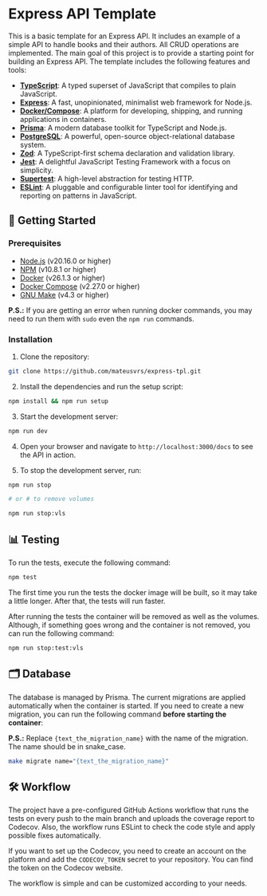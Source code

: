 # Express API Template

This is a basic template for an Express API. It includes an example of a simple API to handle books and their authors. All CRUD operations are implemented. The main goal of this project is to provide a starting point for building an Express API. The template includes the following features and tools:

- **[TypeScript](https://www.typescriptlang.org/)**: A typed superset of JavaScript that compiles to plain JavaScript.
- **[Express](https://expressjs.com/)**: A fast, unopinionated, minimalist web framework for Node.js.
- **[Docker/Compose](https://www.docker.com/)**: A platform for developing, shipping, and running applications in containers.
- **[Prisma](https://www.prisma.io/)**: A modern database toolkit for TypeScript and Node.js.
- **[PostgreSQL](https://www.postgresql.org/)**: A powerful, open-source object-relational database system.
- **[Zod](https://zod.dev/)**: A TypeScript-first schema declaration and validation library.
- **[Jest](https://jestjs.io/)**: A delightful JavaScript Testing Framework with a focus on simplicity.
- **[Supertest](https://github.com/ladjs/supertest#readme)**: A high-level abstraction for testing HTTP.
- **[ESLint](https://eslint.org/)**: A pluggable and configurable linter tool for identifying and reporting on patterns in JavaScript.

## :book: Getting Started

### Prerequisites

- [Node.js](https://nodejs.org/en/download/) (v20.16.0 or higher)
- [NPM](https://www.npmjs.com/get-npm) (v10.8.1 or higher)
- [Docker](https://www.docker.com/products/docker-desktop) (v26.1.3 or higher)
- [Docker Compose](https://docs.docker.com/compose/install/) (v2.27.0 or higher)
- [GNU Make](https://www.gnu.org/software/make/) (v4.3 or higher)

**P.S.:** If you are getting an error when running docker commands, you may need to run them with `sudo` even the `npm run` commands.

### Installation

1. Clone the repository:

```bash
git clone https://github.com/mateusvrs/express-tpl.git
```

2. Install the dependencies and run the setup script:

```bash
npm install && npm run setup
```

3. Start the development server:

```bash
npm run dev
```

4. Open your browser and navigate to `http://localhost:3000/docs` to see the API in action.

5. To stop the development server, run:

```bash
npm run stop

# or # to remove volumes

npm run stop:vls
```

## :bar_chart: Testing

To run the tests, execute the following command:

```bash
npm test
```

The first time you run the tests the docker image will be built, so it may take a little longer. After that, the tests will run faster.

After running the tests the container will be removed as well as the volumes. Although, if something goes wrong and the container is not removed, you can run the following command:

```bash
npm run stop:test:vls
```

## :card_index_dividers: Database

The database is managed by Prisma. The current migrations are applied automatically when the container is started. If you need to create a new migration, you can run the following command **before starting the container**:

**P.S.:** Replace `{text_the_migration_name}` with the name of the migration. The name should be in snake_case.

```bash
make migrate name="{text_the_migration_name}"
```

## :hammer_and_wrench: Workflow

The project have a pre-configured GitHub Actions workflow that runs the tests on every push to the main branch and uploads the coverage report to Codecov. Also, the workflow runs ESLint to check the code style and apply possible fixes automatically.

If you want to set up the Codecov, you need to create an account on the platform and add the `CODECOV_TOKEN` secret to your repository. You can find the token on the Codecov website.

The workflow is simple and can be customized according to your needs.
